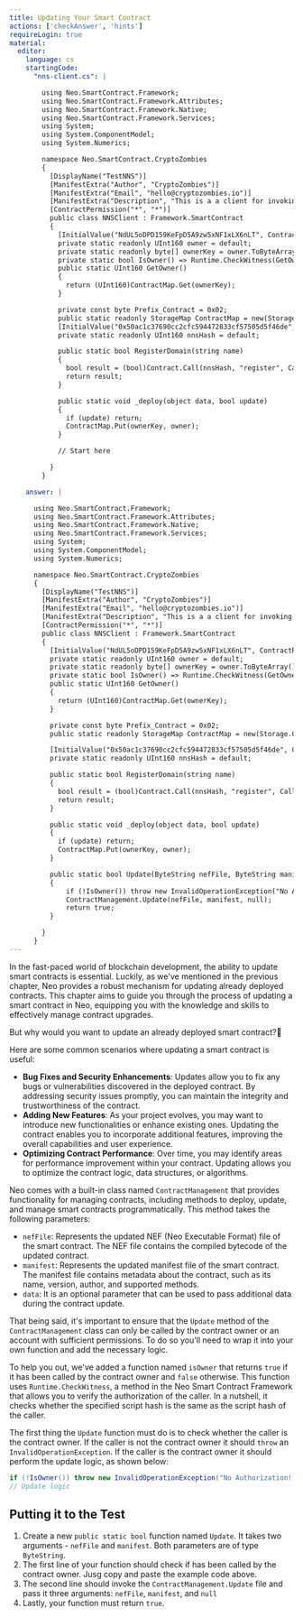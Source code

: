 ```yaml
---
title: Updating Your Smart Contract
actions: ['checkAnswer', 'hints']
requireLogin: true
material:
  editor:
    language: cs
    startingCode:
      "nns-client.cs": |

        using Neo.SmartContract.Framework;
        using Neo.SmartContract.Framework.Attributes;
        using Neo.SmartContract.Framework.Native;
        using Neo.SmartContract.Framework.Services;
        using System;
        using System.ComponentModel;
        using System.Numerics;

        namespace Neo.SmartContract.CryptoZombies
        {
          [DisplayName("TestNNS")]
          [ManifestExtra("Author", "CryptoZombies")]
          [ManifestExtra("Email", "hello@cryptozombies.io")]
          [ManifestExtra("Description", "This is a a client for invoking NNS")]
          [ContractPermission("*", "*")]
          public class NNSClient : Framework.SmartContract
          {
            [InitialValue("NdUL5oDPD159KeFpD5A9zw5xNF1xLX6nLT", ContractParameterType.Hash160)]
            private static readonly UInt160 owner = default;
            private static readonly byte[] ownerKey = owner.ToByteArray();
            private static bool IsOwner() => Runtime.CheckWitness(GetOwner());
            public static UInt160 GetOwner()
            {
              return (UInt160)ContractMap.Get(ownerKey);
            }

            private const byte Prefix_Contract = 0x02;
            public static readonly StorageMap ContractMap = new(Storage.CurrentContext, Prefix_Contract);
            [InitialValue("0x50ac1c37690cc2cfc594472833cf57505d5f46de", ContractParameterType.Hash160)]
            private static readonly UInt160 nnsHash = default;

            public static bool RegisterDomain(string name)
            {
              bool result = (bool)Contract.Call(nnsHash, "register", CallFlags.All, name, Runtime.ExecutingScriptHash);
              return result;
            }

            public static void _deploy(object data, bool update)
            {
              if (update) return;
              ContractMap.Put(ownerKey, owner);
            }

            // Start here

          }
        }

    answer: |

      using Neo.SmartContract.Framework;
      using Neo.SmartContract.Framework.Attributes;
      using Neo.SmartContract.Framework.Native;
      using Neo.SmartContract.Framework.Services;
      using System;
      using System.ComponentModel;
      using System.Numerics;

      namespace Neo.SmartContract.CryptoZombies
      {
        [DisplayName("TestNNS")]
        [ManifestExtra("Author", "CryptoZombies")]
        [ManifestExtra("Email", "hello@cryptozombies.io")]
        [ManifestExtra("Description", "This is a a client for invoking NNS")]
        [ContractPermission("*", "*")]
        public class NNSClient : Framework.SmartContract
        {
          [InitialValue("NdUL5oDPD159KeFpD5A9zw5xNF1xLX6nLT", ContractParameterType.Hash160)]
          private static readonly UInt160 owner = default;
          private static readonly byte[] ownerKey = owner.ToByteArray();
          private static bool IsOwner() => Runtime.CheckWitness(GetOwner());
          public static UInt160 GetOwner()
          {
            return (UInt160)ContractMap.Get(ownerKey);
          }

          private const byte Prefix_Contract = 0x02;
          public static readonly StorageMap ContractMap = new(Storage.CurrentContext, Prefix_Contract);

          [InitialValue("0x50ac1c37690cc2cfc594472833cf57505d5f46de", ContractParameterType.Hash160)]
          private static readonly UInt160 nnsHash = default;

          public static bool RegisterDomain(string name)
          {
            bool result = (bool)Contract.Call(nnsHash, "register", CallFlags.All, name, Runtime.ExecutingScriptHash);
            return result;
          }

          public static void _deploy(object data, bool update)
          {
            if (update) return;
            ContractMap.Put(ownerKey, owner);
          }

          public static bool Update(ByteString nefFile, ByteString manifest)
          {
              if (!IsOwner()) throw new InvalidOperationException("No Authorization!!");
              ContractManagement.Update(nefFile, manifest, null);
              return true;
          }

        }
      }
---
```


In the fast-paced world of blockchain development, the ability to update smart contracts is essential. Luckily, as we've mentioned in the previous chapter, Neo provides a robust mechanism for updating already deployed contracts. This chapter aims to guide you through the process of updating a smart contract in Neo, equipping you with the knowledge and skills to effectively manage contract upgrades.

But why would you want to update an already deployed smart contract?🤔

Here are some common scenarios where updating a smart contract is useful:

- **Bug Fixes and Security Enhancements**: Updates allow you to fix any bugs or vulnerabilities discovered in the deployed contract. By addressing security issues promptly, you can maintain the integrity and trustworthiness of the contract.
- **Adding New Features**: As your project evolves, you may want to introduce new functionalities or enhance existing ones. Updating the contract enables you to incorporate additional features, improving the overall capabilities and user experience.
- **Optimizing Contract Performance**: Over time, you may identify areas for performance improvement within your contract. Updating allows you to optimize the contract logic, data structures, or algorithms.

Neo comes with a built-in class named `ContractManagement` that provides functionality for managing contracts, including methods to deploy, update, and manage smart contracts programmatically. This method takes the following parameters:
- `nefFile`: Represents the updated NEF (Neo Executable Format) file of the smart contract. The NEF file contains the compiled bytecode of the updated contract.
- `manifest`: Represents the updated manifest file of the smart contract. The manifest file contains metadata about the contract, such as its name, version, author, and supported methods.
- `data`: It is an optional parameter that can be used to pass additional data during the contract update.

That being said, it's important to ensure that the `Update` method of the `ContractManagement` class can only be called by the contract owner or an account with sufficient permissions. To do so you'll need to wrap it into your own function and add the necessary logic.

To help you out, we've added a function named `isOwner` that returns `true` if it has been called by the contract owner and `false` otherwise. This function uses `Runtime.CheckWitness`, a method in the Neo Smart Contract Framework that allows you to verify the authorization of the caller. In a nutshell, it checks whether the specified script hash is the same as the script hash of the caller.


The first thing the `Update` function must do is to check whether the caller is the contract owner. If the caller is not the contract owner it should `throw` an `InvalidOperationException`. If the caller is the contract owner it should perform the update logic, as shown below:

```cs
if (!IsOwner()) throw new InvalidOperationException("No Authorization!!");
// Update logic
```
## Putting it to the Test

1. Create a new `public static bool` function named `Update`. It takes two arguments - `nefFile` and `manifest`. Both parameters are of type `ByteString`.
2. The first line of your function should check if has been called by the contract owner. Jusg copy and paste the example code above.
3. The second line should invoke the `ContractManagement.Update` file and pass it three arguments: `nefFile`, `manifest`, and `null`
3. Lastly, your function must return `true`.

